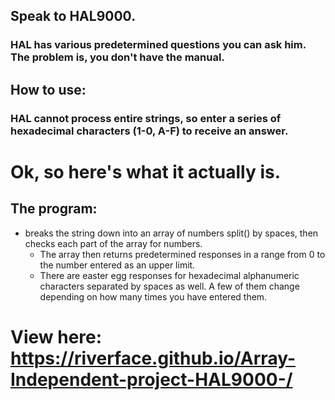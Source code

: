 ## Speak to HAL9000.

### HAL has various predetermined questions you can ask him. The problem is, you don't have the manual.

## How to use:
### HAL cannot process entire strings, so enter a series of hexadecimal characters (1-0, A-F) to receive an answer.

# Ok, so here's what it actually is.

## The program:
* breaks the string down into an array of numbers split() by spaces, then checks each part of the array for numbers.
  * The array then returns predetermined responses in a range from 0 to the number entered as an upper limit.
  * There are easter egg responses for hexadecimal alphanumeric characters separated by spaces as well. A few of them change depending on how many times you have entered them.

# View here: https://riverface.github.io/Array-Independent-project-HAL9000-/
